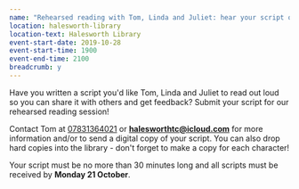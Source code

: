 ```yaml
---
name: "Rehearsed reading with Tom, Linda and Juliet: hear your script out loud!"
location: halesworth-library
location-text: Halesworth Library
event-start-date: 2019-10-28
event-start-time: 1900
event-end-time: 2100
breadcrumb: y
---
```


Have you written a script you'd like Tom, Linda and Juliet to read out loud so you can share it with others and get feedback? Submit your script for our rehearsed reading session!

Contact Tom at [07831364021](tel:07831364021) or **halesworthtc@icloud.com** for more information and/or to send a digital copy of your script. You can also drop hard copies into the library - don't forget to make a copy for each character!

Your script must be no more than 30 minutes long and all scripts must be received by **Monday 21 October**.

